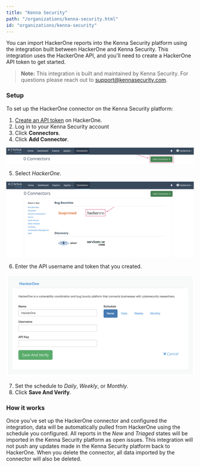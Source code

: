 ```yaml
---
title: "Kenna Security"
path: "/organizations/kenna-security.html"
id: "organizations/kenna-security"
---
```


You can import HackerOne reports into the Kenna Security platform using the integration built between HackerOne and Kenna Security. This integration uses the HackerOne API, and you'll need to create a HackerOne API token to get started.

> **Note:** This integration is built and maintained by Kenna Security. For questions please reach out to support@kennasecurity.com.

### Setup

To set up the HackerOne connector on the Kenna Security platform:
1. [Create an API token]( https://docs.hackerone.com/organizations/api-tokens.html) on HackerOne.
2. Log in to your Kenna Security account
3. Click **Connectors**.  
4. Click **Add Connector**.

![kenna security 1](./images/kenna-security-1.png)

5. Select *HackerOne*.

![kenna security 2](./images/kenna-security-2.png)

6. Enter the API username and token that you created.

![kenna security 3](./images/kenna-security-3.png)

7. Set the schedule to *Daily*, *Weekly*, or *Monthly*.
8. Click **Save And Verify**.

### How it works
Once you’ve set up the HackerOne connector and configured the integration, data will be automatically pulled from HackerOne using the schedule you configured. All reports in the *New* and *Triaged* states will be imported in the Kenna Security platform as open issues. This integration will not push any updates made in the Kenna Security platform back to HackerOne. When you delete the connector, all data imported by the connector will also be deleted.
